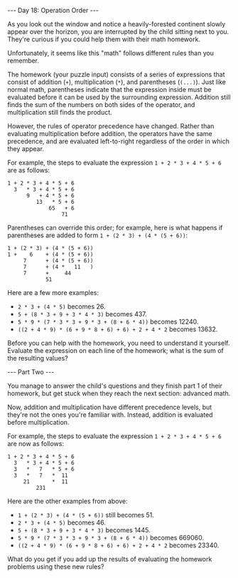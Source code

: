 --- Day 18: Operation Order ---

As you look out the window and notice a heavily-forested continent slowly
appear over the horizon, you are interrupted by the child sitting next to you.
They're curious if you could help them with their math homework.

Unfortunately, it seems like this "math" follows different rules than you
remember.

The homework (your puzzle input) consists of a series of expressions that
consist of addition (`+`), multiplication (`*`), and parentheses (`(...)`). Just like
normal math, parentheses indicate that the expression inside must be evaluated
before it can be used by the surrounding expression. Addition still finds the
sum of the numbers on both sides of the operator, and multiplication still
finds the product.

However, the rules of operator precedence have changed. Rather than evaluating
multiplication before addition, the operators have the same precedence, and are
evaluated left-to-right regardless of the order in which they appear.

For example, the steps to evaluate the expression `1 + 2 * 3 + 4 * 5 + 6` are as
follows:

    1 + 2 * 3 + 4 * 5 + 6
      3   * 3 + 4 * 5 + 6
          9   + 4 * 5 + 6
             13   * 5 + 6
                 65   + 6
                     71

Parentheses can override this order; for example, here is what happens if
parentheses are added to form `1 + (2 * 3) + (4 * (5 + 6))`:

    1 + (2 * 3) + (4 * (5 + 6))
    1 +    6    + (4 * (5 + 6))
         7      + (4 * (5 + 6))
         7      + (4 *   11   )
         7      +     44
                51

Here are a few more examples:

 - `2 * 3 + (4 * 5)` becomes 26.
 - `5 + (8 * 3 + 9 + 3 * 4 * 3)` becomes 437.
 - `5 * 9 * (7 * 3 * 3 + 9 * 3 + (8 + 6 * 4))` becomes 12240.
 - `((2 + 4 * 9) * (6 + 9 * 8 + 6) + 6) + 2 + 4 * 2` becomes 13632.

Before you can help with the homework, you need to understand it yourself.
Evaluate the expression on each line of the homework; what is the sum of the
resulting values?

--- Part Two ---

You manage to answer the child's questions and they finish part 1 of their
homework, but get stuck when they reach the next section: advanced math.

Now, addition and multiplication have different precedence levels, but they're
not the ones you're familiar with. Instead, addition is evaluated before
multiplication.

For example, the steps to evaluate the expression `1 + 2 * 3 + 4 * 5 + 6` are now
as follows:

    1 + 2 * 3 + 4 * 5 + 6
      3   * 3 + 4 * 5 + 6
      3   *   7   * 5 + 6
      3   *   7   *  11
         21       *  11
             231

Here are the other examples from above:

 - `1 + (2 * 3) + (4 * (5 + 6))` still becomes 51.
 - `2 * 3 + (4 * 5)` becomes 46.
 - `5 + (8 * 3 + 9 + 3 * 4 * 3)` becomes 1445.
 - `5 * 9 * (7 * 3 * 3 + 9 * 3 + (8 + 6 * 4))` becomes 669060.
 - `((2 + 4 * 9) * (6 + 9 * 8 + 6) + 6) + 2 + 4 * 2` becomes 23340.

What do you get if you add up the results of evaluating the homework problems
using these new rules?

